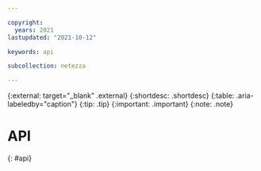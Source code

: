 ```yaml
---

copyright:
  years: 2021
lastupdated: "2021-10-12"

keywords: api

subcollection: netezza

---
```


{:external: target="_blank" .external}
{:shortdesc: .shortdesc}
{:table: .aria-labeledby="caption"}
{:tip: .tip}
{:important: .important}
{:note: .note}

# API
{: #api}
